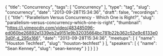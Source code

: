 {
  "title": "Concurrency",
  "tags": [
    "Concurrency"
  ],
  "type": "tag",
  "slug": "concurrency",
  "date": "2013-09-28T15:34:36",
  "draft": false,
  "recordings": [
    {
      "title": "Parallelism Versus Concurrency - Which One is Right?",
      "slug": "parallelism-versus-concurrency-which-one-is-right",
      "thumbnail": "https://i.vimeocdn.com/video/483485096-ed060be26892e1339eb2a9151e9b32035664bc781b22b362c52e9c6133e03d0f-d_295x166",
      "date": "2013-09-28T15:34:36",
      "meetups": [
        {
          "name": "Houston Techfest",
          "slug": "houston-techfest"
        }
      ],
      "speakers": [
        {
          "name": "Sean Kenney",
          "slug": "sean-kenney"
        }
      ]
    }
  ]
}